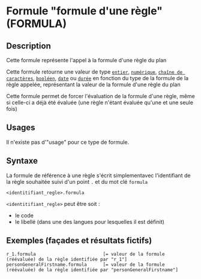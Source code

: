 # Formule "formule d'une règle" (FORMULA)

## Description

Cette formule représente l'appel à la formule d'une règle du plan

Cette formule retourne une valeur de type [`entier`][valeur-de-retour], [`numérique`][valeur-de-retour], [`chaîne de caractères`][valeur-de-retour], [`booléen`][valeur-de-retour], [`date`][valeur-de-retour] ou [`durée`][valeur-de-retour] en fonction du type de la formule de la règle appelée, représentant la valeur de la formule d'une règle du plan

Cette formule permet de forcer l'évaluation de la formule d'une règle, même si celle-ci a déjà été évaluée (une règle n'étant évaluée qu'une et une seule fois)

## Usages

Il n'existe pas d'"usage" pour ce type de formule.

## Syntaxe

La formule de référence à une règle s'écrit simplementavec l'identifiant de la règle souhaitée suivi d'un point `.` et du mot clé `formula`

    <identitifiant_regle>.formula

`<identitifiant_regle>` peut être soit :
- le code
- le libellé (dans une des langues pour lesquelles il est définit)

## Exemples (façades et résultats fictifs)

    r_1.formula                         [= valeur de la formule (réévaluée) de la règle identifiée par "r_1"]
    personGeneralFirstname.formula      [= valeur de la formule (réévaluée) de la règle identifiée par "personGeneralFirstname"]


[valeur-de-retour]: ../lexique.md#valeur-de-retour
